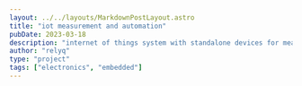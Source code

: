 ```yaml
---
layout: ../../layouts/MarkdownPostLayout.astro
title: "iot measurement and automation"
pubDate: 2023-03-18
description: "internet of things system with standalone devices for measurement as well as control & automation."
author: "relyq"
type: "project"
tags: ["electronics", "embedded"]
---
```

